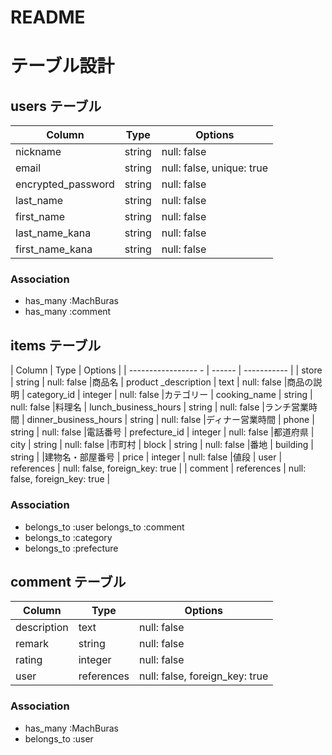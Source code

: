 # README

# テーブル設計

## users テーブル

| Column             | Type          | Options     |
| ------------------ | ------        | ----------- |
| nickname           | string        | null: false |ニックネーム
| email              | string        | null: false, unique: true |
| encrypted_password | string        | null: false |パスワード
| last_name          | string        | null: false |苗字
| first_name         | string        | null: false |名前
| last_name_kana     | string        | null: false |苗字（カナ）
| first_name_kana    | string        | null: false |名前（カナ）

### Association

- has_many :MachBuras
- has_many :comment


## items テーブル

| Column                 | Type    | Options     |
| -----------------    - | ------  | ----------- |
| store                  | string  | null: false |商品名
| product _description   | text    | null: false |商品の説明
| category_id            | integer | null: false |カテゴリー
| cooking_name           | string  | null: false |料理名
| lunch_business_hours   | string  | null: false |ランチ営業時間
| dinner_business_hours  | string  | null: false |ディナー営業時間
| phone                  | string  | null: false |電話番号
| prefecture_id          | integer | null: false |都道府県
| city                   | string  | null: false |市町村
| block                  | string  | null: false |番地
| building               | string  |             |建物名・部屋番号
| price                  | integer | null: false |値段
| user                   | references | null: false, foreign_key: true |
| comment                | references | null: false, foreign_key: true |


### Association

- belongs_to :user
  belongs_to :comment
- belongs_to :category
- belongs_to :prefecture




## comment テーブル

| Column             | Type       | Options                        |
| ------             | ---------- | ------------------------------ |
| description        | text       | null: false |説明
| remark             | string     | null: false |内容
| rating             | integer    | null: false |評価
| user               | references | null: false, foreign_key: true |

### Association

- has_many :MachBuras
- belongs_to :user


